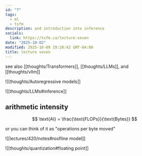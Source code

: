 ```yaml
---
id: "7"
tags:
  - ml
  - tsfm
description: and introduction into inference
socials:
  link: https://tsfm.ca/lecture-seven
date: "2025-10-02"
modified: 2025-10-09 19:28:42 GMT-04:00
title: lecture seven
---
```


see also [[thoughts/Transformers]], [[thoughts/LLMs]], and [[thoughts/vllm]]

![[thoughts/Autoregressive models]]

![[thoughts/LLMs#inference]]

## arithmetic intensity

$$
\text{AI} = \frac{\text{FLOPs}}{\text{Bytes}}
$$

or you can think of it as "operations per byte moved"

![[lectures/420/notes#roofline model]]

![[thoughts/quantization#floating point]]
